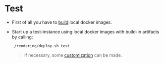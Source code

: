 # Test

- First of all you have to [build](../build/README.md) local docker images.

- Start up a test-instance using local docker images with build-in artifacts by calling:

  ```
  ./rendering/deploy.sh test 
  ```       
  > If necessary, some [customization](../../../common/README.md#customization) can be made. 
 